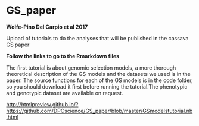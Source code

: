 # GS_paper 

**Wolfe-Pino Del Carpio et al 2017**

Upload of tutorials to do the analyses that will be published in the cassava GS paper

**Follow the links to go to the Rmarkdown files**

The first tutorial is about genomic selection models, a more thorough theoretical description of the GS models and the
datasets we used is in the paper. The source functions for each of the GS models is in the code folder, so you should download it first before running the tutorial.The phenotypic and genotypic dataset are available on request.

http://htmlpreview.github.io/?https://github.com/DPCscience/GS_paper/blob/master/GSmodelstutorial.nb.html


